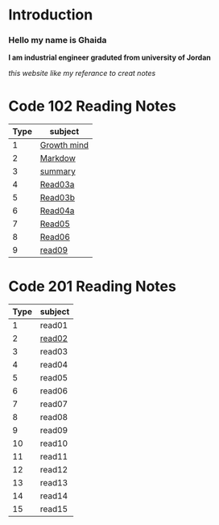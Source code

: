 # Introduction 
### Hello my name is Ghaida
**I am industrial engineer graduted from university of Jordan**

*this website like my referance to creat  notes*


# Code 102 Reading Notes

| Type     | subject  |
| ----------- | ----------- |
| 1      |[Growth mind](/Growthmindset.md)   |
| 2  |  [Markdow](/Markdown.md)       |
|    3  |[summary](/summary.md)|
|4      |[Read03a](/read03a.md)|
|5    |[Read03b](/read03b.md)|
|6|[Read04a](/read04a)|
|7| [Read05](/read05)|
|8|[Read06](/read6)|
|9|[read09](/read09)|

# Code 201 Reading Notes

| Type     | subject  |
| ----------- | ----------- |
| 1      | read01   |
|2|[read02](/read02.md)|
|3|read03|
|4|read04|
|5|read05|
|6|read06|
|7|read07|
|8|read08|
|9|read09|
|10|read10|
|11|read11|
|12|read12|
|13|read13|
|14|read14|
|15|read15|

